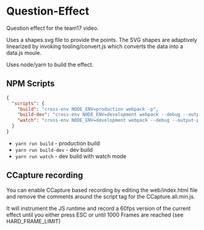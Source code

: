 Question-Effect
===============

Question effect for the team17 video.

Uses a shapes.svg file to provide the points. The SVG shapes are adaptively linearized by invoking tooling/convert.js which converts the data into a data.js moule.

Uses node/yarn to build the effect.

NPM Scripts
-----------
```json
{
  "scripts": {
    "build": "cross-env NODE_ENV=production webpack -p",
    "build-dev": "cross-env NODE_ENV=development webpack --debug --output-pathinfo",
    "watch": "cross-env NODE_ENV=development webpack --debug --output-pathinfo -w"
  }
}

```

 * `yarn run build` - production build
 * `yarn run build-dev` - dev build
 * `yarn run watch` - dev build with watch mode


CCapture recording
------------------

You can enable CCapture based recording by editing the web/index.html file and remove the comments around the script tag for the CCapture.all.min.js.

It will instrument the JS runtime and record a 60fps version of the current effect until you either press ESC or until 1000 Frames are reached (see HARD_FRAME_LIMIT)


